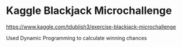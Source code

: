 # Kaggle Blackjack Microchallenge

https://www.kaggle.com/tdublish3/exercise-blackjack-microchallenge

Used Dynamic Programming to calculate winning chances
